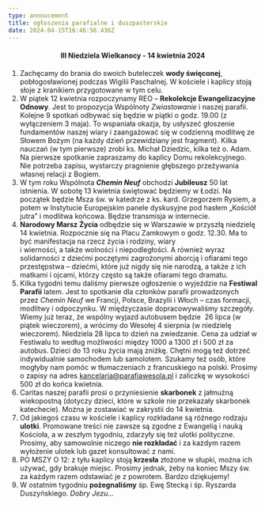 ```yaml
---
type: annoucement
title: ogłoszenia parafialne i duszpasterskie
date: 2024-04-15T16:46:56.436Z
---
```

<!--StartFragment-->

<h4 style="text-align:center;">III Niedziela Wielkanocy - 14 kwietnia 2024</h4>

1. Zachęcamy do brania do swoich buteleczek **wody święconej**, pobłogosławionej podczas Wigilii Paschalnej. W kościele i kaplicy stoją słoje z kranikiem przygotowane w tym celu.
2. W piątek 12 kwietnia rozpoczynamy REO – **Rekolekcje Ewangelizacyjne Odnowy**. Jest to propozycja Wspólnoty *Zwiastowanie* i naszej parafii. Kolejne 9 spotkań odbywać się będzie w piątki o godz. 19.00 (z wyłączeniem 3 maja). To wspaniała okazja, by usłyszeć głoszenie fundamentów naszej wiary i zaangażować się w codzienną modlitwę ze Słowem Bożym (na każdy dzień przewidziany jest fragment). Kilka nauczań (w tym pierwsze) zrobi ks. Michał Dziedzic, kilka też o. Adam. Na pierwsze spotkanie zapraszamy do kaplicy Domu rekolekcyjnego. Nie potrzeba zapisu, wystarczy pragnienie głębszego przeżywania własnej relacji z Bogiem.
3. W tym roku Wspólnota ***Chemin Neuf*** obchodzi **Jubileusz** 50 lat istnienia. W sobotę 13 kwietnia świętować będziemy w Łodzi. Na początek będzie Msza św. w katedrze z ks. kard. Grzegorzem Rysiem, a potem w Instytucie Europejskim panele dyskusyjne pod hasłem „Kościół jutra” i modlitwa końcowa. Będzie transmisja w internecie.
4. **Narodowy Marsz Życia** odbędzie się w Warszawie w przyszłą niedzielę 14 kwietnia. Rozpocznie się na Placu Zamkowym o godz. 12.30. Ma to być manifestacja na rzecz życia i rodziny, wiary\
   i wierności, a także wolności i niepodległości. A również wyraz solidarności z dziećmi poczętymi zagrożonymi aborcją i ofiarami tego przestępstwa – dziećmi, które już nigdy się nie narodzą, a także z ich matkami i ojcami, którzy często są także ofiarami tego dramatu.
5. Kilka tygodni temu daliśmy pierwsze ogłoszenie o wyjeździe na **Festiwal Parafii** latem. Jest to spotkanie dla członków parafii prowadzonych przez *Chemin Neuf* we Francji, Polsce, Brazylii i Włoch – czas formacji, modlitwy i odpoczynku. W międzyczasie dopracowywaliśmy szczegóły. Wiemy już teraz, że wspólny wyjazd autobusem będzie  26 lipca (w piątek wieczorem), a wrócimy do Wesołej 4 sierpnia (w niedzielę wieczorem). Niedziela 28 lipca to dzień na zwiedzanie. Cena za udział w Festiwalu to według możliwości między 1000 a 1300 zł i 500 zł za autobus. Dzieci do 13 roku życia mają zniżkę. Chętni mogą też dotrzeć indywidualnie samochodem lub samolotem. Szukamy też osób, które mogłyby nam pomóc w tłumaczeniach z francuskiego na polski. Prosimy o zapisy na adres [kancelaria@parafiawesola.pl](mailto:kancelaria@parafiawesola.pl) i zaliczkę w wysokości 500 zł do końca kwietnia.
6. Caritas naszej parafii prosi o przyniesienie **skarbonek** z jałmużną wiekopostną (dotyczy dzieci, które w szkole nie przekazały skarbonek katechecie). Można je zostawiać w zakrystii do 14 kwietnia.
7. Od jakiegoś czasu w kościele i kaplicy rozkładane są różnego rodzaju **ulotki**. Promowane treści nie zawsze są zgodne z Ewangelią i nauką Kościoła, a w zeszłym tygodniu, zdarzyły się też ulotki polityczne. Prosimy, aby samowolnie niczego **nie rozkładać** i za każdym razem wyłożenie ulotek lub gazet konsultować z nami.
8. PO MSZY O 12: z tyłu kaplicy stoją **krzesła** złożone w słupki, można ich używać, gdy brakuje miejsc. Prosimy jednak, żeby na koniec Mszy św. za każdym razem odstawiać je z powrotem. Bardzo dziękujemy!
9. W ostatnim tygodniu **pożegnaliśmy** śp. Ewę Stecką i śp. Ryszarda Duszyńskiego. *Dobry Jezu…*

<!--EndFragment-->